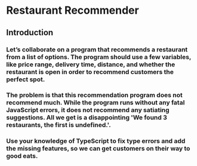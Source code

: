 # Restaurant Recommender

## Introduction
### Let’s collaborate on a program that recommends a restaurant from a list of options. The program should use a few variables, like price range, delivery time, distance, and whether the restaurant is open in order to recommend customers the perfect spot.

### The problem is that this recommendation program does not recommend much. While the program runs without any fatal JavaScript errors, it does not recommend any satiating suggestions. All we get is a disappointing 'We found 3 restaurants, the first is undefined.'.

### Use your knowledge of TypeScript to fix type errors and add the missing features, so we can get customers on their way to good eats.